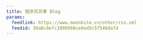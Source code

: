 ```yaml
---
title: 程序员风筝 Blog
params:
  feedlink: https://www.moonkite.cn/other/rss.xml
  feedid: 30a0c8efc1099568ce8ed5c5f546da7d
---
```

